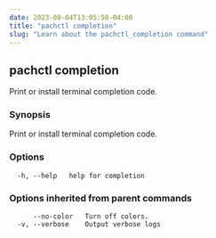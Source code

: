 ```yaml
---
date: 2023-08-04T13:05:50-04:00
title: "pachctl completion"
slug: "Learn about the pachctl_completion command"
---
```


## pachctl completion

Print or install terminal completion code.

### Synopsis

Print or install terminal completion code.

### Options

```
  -h, --help   help for completion
```

### Options inherited from parent commands

```
      --no-color   Turn off colors.
  -v, --verbose    Output verbose logs
```